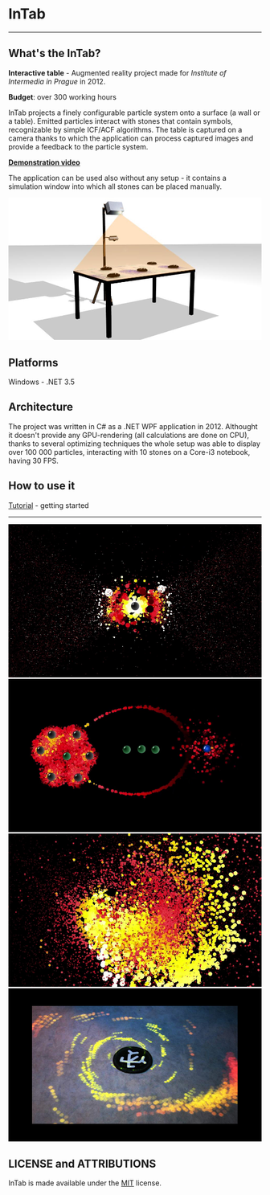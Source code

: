 InTab
===================
---

## What's the InTab?

**Interactive table** - Augmented reality project made for *Institute of Intermedia in Prague* in 2012.

**Budget**: over 300 working hours

InTab projects a finely configurable particle system onto a surface (a wall or a table). Emitted particles interact with stones that contain symbols, recognizable by simple ICF/ACF algorithms. The table is captured on a camera thanks to which the application can process captured images and provide a feedback to the particle system.

<a href="https://www.youtube.com/watch?v=Gx1UshgQTR0" target="_blank">**Demonstration video**</a>


The application can be used also without any setup - it contains a simulation window into which all stones can be placed manually. 

![setup](Docs/images/setup.jpg)

## Platforms
Windows - .NET 3.5

## Architecture 

The project was written in C# as a .NET WPF application in 2012. Althought it doesn't provide any GPU-rendering (all calculations are done on CPU), thanks to several optimizing techniques the whole setup was able to display over 100 000 particles, interacting with 10 stones on a Core-i3 notebook, having 30 FPS.

## How to use it
[Tutorial](Docs/install.md) - getting started

---

![example3](Docs/images/example3.jpg)
![example3](Docs/images/example4.jpg)
![example3](Docs/images/example5.jpg)
![example3](Docs/images/example6.jpg)

## LICENSE and ATTRIBUTIONS

InTab is made available under the [MIT](http://opensource.org/licenses/MIT) license.